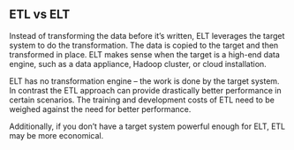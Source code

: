 ##  ETL vs ELT

Instead of transforming the data before it’s written, ELT leverages the target system to do the transformation. The data is copied to the target and then transformed in place. ELT makes sense when the target is a high-end data engine, such as a data appliance, Hadoop cluster, or cloud installation.

ELT has no transformation engine – the work is done by the target system. In contrast the ETL approach can provide drastically better performance in certain scenarios. The training and development costs of ETL need to be weighed against the need for better performance.

Additionally, if you don’t have a target system powerful enough for ELT, ETL may be more economical.
